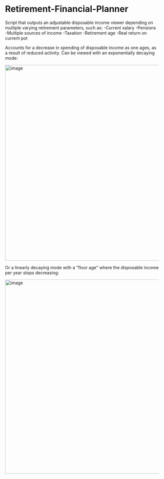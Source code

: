 # Retirement-Financial-Planner
Script that outputs an adjustable disposable income viewer depending on multiple varying retirement parameters, such as:
-Current salary
-Pensions
-Multiple sources of income
-Taxation
-Retirement age
-Real return on current pot

Accounts for a decrease in spending of disposable income as one ages, as a result of reduced activity. Can be viewed with an exponentially decaying mode:

<img width="1151" height="640" alt="image" src="https://github.com/user-attachments/assets/4f5aa990-fb9a-4678-b38b-68657e016ffd" />

Or a linearly decaying mode with a "floor age" where the disposable income per year stops decreasing:

<img width="1142" height="635" alt="image" src="https://github.com/user-attachments/assets/dd98e128-4beb-4d14-8a1c-3f5481be780c" />
